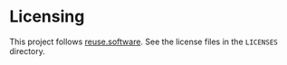 # Licensing

This project follows [reuse.software](https://reuse.software). See the license
files in the `LICENSES` directory.

